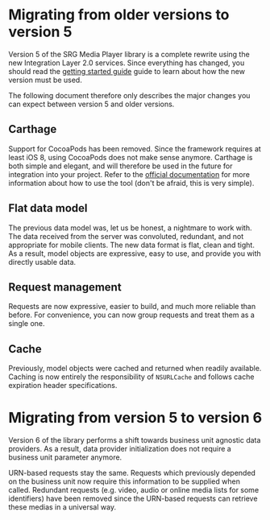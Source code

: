 Migrating from older versions to version 5
==========================================

Version 5 of the SRG Media Player library is a complete rewrite using the new Integration Layer 2.0 services. Since everything has changed, you should read the [getting started guide](Getting-started.md) guide to learn about how the new version must be used.

The following document therefore only describes the major changes you can expect between version 5 and older versions.

## Carthage

Support for CocoaPods has been removed. Since the framework requires at least iOS 8, using CocoaPods does not make sense anymore. Carthage is both simple and elegant, and will therefore be used in the future for integration into your project. Refer to the [official documentation](https://github.com/Carthage/Carthage) for more information about how to use the tool (don't be afraid, this is very simple).

## Flat data model

The previous data model was, let us be honest, a nightmare to work with. The data received from the server was convoluted, redundant, and not appropriate for mobile clients. The new data format is flat, clean and tight. As a result, model objects are expressive, easy to use, and provide you with directly usable data.

## Request management

Requests are now expressive, easier to build, and much more reliable than before. For convenience, you can now group requests and treat them as a single one.

## Cache

Previously, model objects were cached and returned when readily available. Caching is now entirely the responsibility of `NSURLCache` and follows cache expiration header specifications.

Migrating from version 5 to version 6
==========================================

Version 6 of the library performs a shift towards business unit agnostic data providers. As a result, data provider initialization does not require a business unit parameter anymore. 

URN-based requests stay the same. Requests which previously depended on the business unit now require this information to be supplied when called. Redundant requests (e.g. video, audio or online media lists for some identifiers) have been removed since the URN-based requests can retrieve these medias in a universal way.

